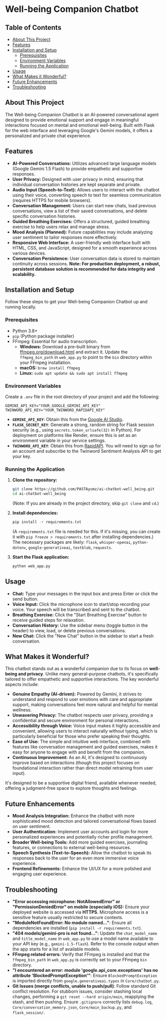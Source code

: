 # Well-being Companion Chatbot 

## Table of Contents
- [About This Project](#about-this-project)
- [Features](#features)
- [Installation and Setup](#installation-and-setup)
  - [Prerequisites](#prerequisites)
  - [Environment Variables](#environment-variables)
  - [Running the Application](#running-the-application)
- [Usage](#usage)
- [What Makes it Wonderful?](#what-makes-it-wonderful)
- [Future Enhancements](#future-enhancements)
- [Troubleshooting](#troubleshooting)


## About This Project

The Well-being Companion Chatbot is an AI-powered conversational agent designed to provide emotional support and engage in meaningful interactions focused on mental and emotional well-being. Built with Flask for the web interface and leveraging Google's Gemini models, it offers a personalized and private chat experience.

## Features

- **AI-Powered Conversations:** Utilizes advanced large language models (Google Gemini 1.5 Flash) to provide empathetic and supportive responses.
- **User Privacy:** Designed with user privacy in mind, ensuring that individual conversation histories are kept separate and private.
- **Audio Input (Speech-to-Text):** Allows users to interact with the chatbot using their voice, converting speech to text for seamless communication (requires HTTPS for mobile browsers).
- **Conversation Management:** Users can start new chats, load previous conversations, view a list of their saved conversations, and delete specific conversation histories.
- **Guided Breathing Exercises:** Offers a structured, guided breathing exercise to help users relax and manage stress.
- **Mood Analysis (Planned):** Future capabilities may include analyzing user sentiment to tailor responses more effectively.
- **Responsive Web Interface:** A user-friendly web interface built with HTML, CSS, and JavaScript, designed for a smooth experience across various devices.
- **Conversation Persistence:** User conversation data is stored to maintain continuity across sessions. **Note: For production deployment, a robust, persistent database solution is recommended for data integrity and scalability.**

## Installation and Setup

Follow these steps to get your Well-being Companion Chatbot up and running locally.

### Prerequisites

- Python 3.8+
- `pip` (Python package installer)
- FFmpeg: Essential for audio transcription.
  - **Windows:** Download a pre-built binary from [ffmpeg.org/download.html](https://ffmpeg.org/download.html) and extract it. Update the `ffmpeg_bin_path` in `web_app.py` to point to the `bin` directory within your FFmpeg installation.
  - **macOS:** `brew install ffmpeg`
  - **Linux:** `sudo apt update && sudo apt install ffmpeg`

### Environment Variables

Create a `.env` file in the root directory of your project and add the following:

```
GEMINI_API_KEY="YOUR_GOOGLE_GEMINI_API_KEY"
TWINWORD_API_KEY="YOUR_TWINWORD_RAPIDAPI_KEY"
```

-   **`GEMINI_API_KEY`**: Obtain this from the [Google AI Studio](https://aistudio.google.com/app/apikey).
-   **`FLASK_SECRET_KEY`**: Generate a strong, random string for Flask session security (e.g., using `secrets.token_urlsafe(32)` in Python). For deployment on platforms like Render, ensure this is set as an environment variable in your service settings.
-   **`TWINWORD_API_KEY`**: Obtain this from [RapidAPI](https://rapidapi.com/twinword/api/twinword-sentiment-analysis). You will need to sign up for an account and subscribe to the Twinword Sentiment Analysis API to get your key.

### Running the Application

1.  **Clone the repository:**
    ```bash
    git clone https://github.com/PASTAyumz/ai-chatbot-well_being.git
    cd ai-chatbot-well_being
    ```
    (Note: If you are already in the project directory, skip `git clone` and `cd`.)

2.  **Install dependencies:**
    ```bash
    pip install -r requirements.txt
    ```
    (A `requirements.txt` file is needed for this. If it's missing, you can create it with `pip freeze > requirements.txt` after installing dependencies.)
    The necessary packages are likely: `flask`, `whisper-openai`, `python-dotenv`, `google-generativeai`, `textblob`, `requests`.

3.  **Start the Flask application:**
    ```bash
    python web_app.py
    ```

## Usage

-   **Chat:** Type your messages in the input box and press Enter or click the send button.
-   **Voice Input:** Click the microphone icon to start/stop recording your voice. Your speech will be transcribed and sent to the chatbot.
-   **Breathing Exercise:** Click the "Start Breathing Exercise" button to receive guided steps for relaxation.
-   **Conversation History:** Use the sidebar menu (toggle button in the header) to view, load, or delete previous conversations.
-   **New Chat:** Click the "New Chat" button in the sidebar to start a fresh conversation.

## What Makes it Wonderful?

This chatbot stands out as a wonderful companion due to its focus on **well-being and privacy**. Unlike many general-purpose chatbots, it's specifically tailored to offer empathetic and supportive interactions. The key wonderful aspects include:

-   **Genuine Empathy (AI-driven):** Powered by Gemini, it strives to understand and respond to user emotions with care and appropriate support, making conversations feel more natural and helpful for mental wellness.
-   **Unwavering Privacy:** The chatbot respects user privacy, providing a confidential and secure environment for personal interactions.
-   **Accessibility through Voice:** Voice input makes it highly accessible and convenient, allowing users to interact naturally without typing, which is particularly beneficial for those who prefer speaking their thoughts.
-   **Ease of Use:** The simple and intuitive web interface, combined with features like conversation management and guided exercises, makes it easy for anyone to engage with and benefit from the companion.
-   **Continuous Improvement:** As an AI, it's designed to continuously improve based on interactions (though this project focuses on foundational interaction rather than direct model retraining from user input).

It's designed to be a supportive digital friend, available whenever needed, offering a judgment-free space to explore thoughts and feelings.

## Future Enhancements
-   **Mood Analysis Integration:** Enhance the chatbot with more sophisticated mood detection and tailored conversational flows based on user sentiment.
-   **User Authentication:** Implement user accounts and login for more personalized experiences and potentially richer profile management.
-   **Broader Well-being Tools:** Add more guided exercises, journaling features, or connections to external well-being resources.
-   **Speech Synthesis (Text-to-Speech):** Allow the chatbot to speak its responses back to the user for an even more immersive voice experience.
-   **Frontend Refinements:** Enhance the UI/UX for a more polished and engaging user experience.

## Troubleshooting

-   **"Error accessing microphone: NotAllowedError" or "PermissionDeniedError" on mobile (especially iOS):** Ensure your deployed website is accessed via **HTTPS**. Microphone access is a sensitive feature usually restricted to secure contexts.
-   **"ModuleNotFoundError: No module named..."**: Ensure all dependencies are installed (`pip install -r requirements.txt`).
-   **"404 models/gemini-pro is not found..."**: Update the `chat_model_name` and `title_model_name` in `web_app.py` to use a model name available to your API key (e.g., `gemini-1.5-flash`). Refer to the console output when the app starts for a list of available models.
-   **FFmpeg related errors:** Verify that FFmpeg is installed and that the `ffmpeg_bin_path` in `web_app.py` is correctly set to your FFmpeg `bin` directory.
-   **"I encountered an error: module 'google.api_core.exceptions' has no attribute 'BlockedPromptException'"**: Ensure `BlockedPromptException` is imported directly from `google.generativeai.types` in `Core/chatbot.py`.
-   **Git Issues (merge conflicts, unable to push/pull)**: Follow standard Git conflict resolution. For stubborn issues, consider stashing local changes, performing a `git reset --hard origin/main`, reapplying the stash, and then pushing. Ensure `.gitignore` correctly lists `debug.log`, `Core/conversation_memory.json`, `Core/main_backup.py`, and `flask_session/`.


